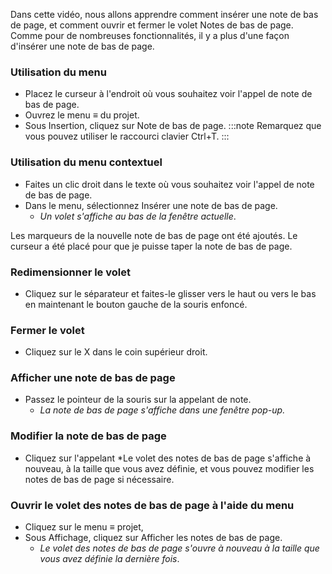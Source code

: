 ﻿---
titre :  Note de bas de page et renvois - Intro (1A.3)
---
Dans cette vidéo, nous allons apprendre comment insérer une note de bas de page, et comment ouvrir et fermer le volet Notes de bas de page. Comme pour de nombreuses fonctionnalités, il y a plus d'une façon d'insérer une note de bas de page. 
### Utilisation du menu
-   Placez le curseur à l'endroit où vous souhaitez voir l'appel de note de bas de page. 
-   Ouvrez le menu ≡ du projet. 
-   Sous Insertion, cliquez sur Note de bas de page.
:::note
Remarquez que vous pouvez utiliser le raccourci clavier Ctrl+T.
:::
### Utilisation du menu contextuel
-   Faites un clic droit dans le texte où vous souhaitez voir l'appel de note de bas de page. 
-   Dans le menu, sélectionnez Insérer une note de bas de page.   
    - *Un volet s'affiche au bas de la fenêtre actuelle*.  

Les marqueurs de la nouvelle note de bas de page ont été ajoutés. 
Le curseur a été placé pour que je puisse taper la note de bas de page. 
### Redimensionner le volet
-   Cliquez sur le séparateur et faites-le glisser vers le haut ou vers le bas en maintenant le bouton gauche de la souris enfoncé. 
### Fermer le volet
-   Cliquez sur le X dans le coin supérieur droit.
### Afficher une note de bas de page
-   Passez le pointeur de la souris sur la appelant de note.  
    - *La note de bas de page s'affiche dans une fenêtre pop-up.* 
### Modifier la note de bas de page
-   Cliquez sur l'appelant
*Le volet des notes de bas de page s'affiche à nouveau, à la taille que vous avez définie, et vous pouvez modifier les notes de bas de page si nécessaire.
### Ouvrir le volet des notes de bas de page à l'aide du menu
-   Cliquez sur le menu ≡ projet, 
-   Sous Affichage, cliquez sur Afficher les notes de bas de page.   
    -  *Le volet des notes de bas de page s'ouvre à nouveau à la taille que vous avez définie la dernière fois*. 

